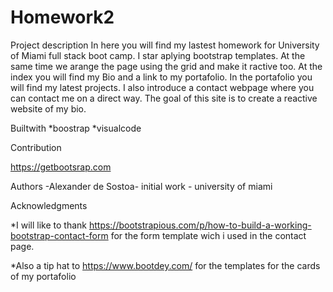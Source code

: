 # Homework2

Project description
In here you will find my lastest homework for University of Miami full stack boot camp. I star aplying bootstrap templates. At the same time we arange the page using the grid and make it ractive too.
At the index you will find my Bio and a link to my portafolio. 
In the portafolio you will find my latest projects.
I also introduce a contact webpage where you can contact me on a direct way. The goal of this site is to create a reactive website of my bio.

Builtwith
*boostrap
*visualcode

Contribution

https://getbootsrap.com

Authors
-Alexander de Sostoa- initial work - university of miami

Acknowledgments

*I will like to thank https://bootstrapious.com/p/how-to-build-a-working-bootstrap-contact-form for the form template wich i used in the contact page.

*Also a tip hat to https://www.bootdey.com/ for the templates for the cards of my portafolio


